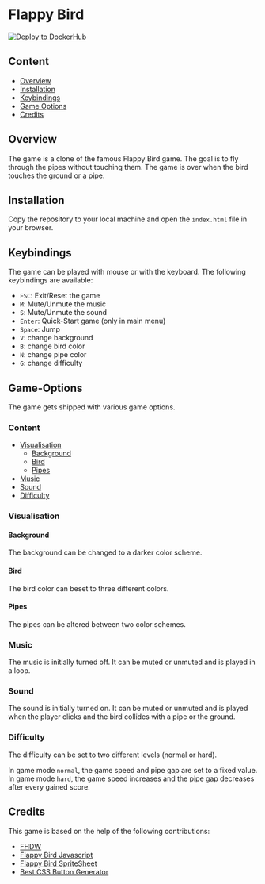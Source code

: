 # Flappy Bird

[![Deploy to DockerHub](https://github.com/flnbrt/WTA2023Q2_FlappyBird/actions/workflows/deploy.yml/badge.svg?branch=main)](https://github.com/flnbrt/WTA2023Q2_FlappyBird/actions/workflows/deploy.yml)

## Content

- [Overview](#Overview)
- [Installation](#Installation)
- [Keybindings](#Keybindings)
- [Game Options](#Game-Options)
- [Credits](#Credits)

## Overview

The game is a clone of the famous Flappy Bird game.
The goal is to fly through the pipes without touching them.
The game is over when the bird touches the ground or a pipe.

## Installation

Copy the repository to your local machine and open the
`index.html` file in your browser.

## Keybindings

The game can be played with mouse or with the keyboard.
The following keybindings are available:

- `ESC`: Exit/Reset the game
- `M`: Mute/Unmute the music
- `S`: Mute/Unmute the sound
- `Enter`: Quick-Start game (only in main menu)
- `Space`: Jump
- `V`: change background
- `B`: change bird color
- `N`: change pipe color
- `G`: change difficulty

## Game-Options

The game gets shipped with various game options.

### Content

- [Visualisation](#Visualisation)
  - [Background](#Background)
  - [Bird](#Bird)
  - [Pipes](#Pipes)
- [Music](#Music)
- [Sound](#Sound)
- [Difficulty](#Difficulty)

### Visualisation

#### Background

The background can be changed to a darker color scheme.

#### Bird

The bird color can beset to three different colors.

#### Pipes

The pipes can be altered between two color schemes.

### Music

The music is initially turned off.
It can be muted or unmuted and is played in a loop.

### Sound

The sound is initially turned on. It can be muted or unmuted
and is played when the player clicks and the bird collides
with a pipe or the ground.

### Difficulty

The difficulty can be set to two different levels (normal or hard).

In game mode `normal`, the game speed and pipe gap are set to a fixed value.
In game mode `hard`, the game speed increases and the pipe gap decreases after every gained score.

## Credits

This game is based on the help of the following contributions:
- [FHDW](https://github.com/FHDW)
- [Flappy Bird Javascript](https://codepen.io/ju-az/pen/eYJQwLx/)
- [Flappy Bird SpriteSheet](https://www.spriters-resource.com/mobile/flappybird/sheet/59894/)
- [Best CSS Button Generator](https://www.bestcssbuttongenerator.com/)